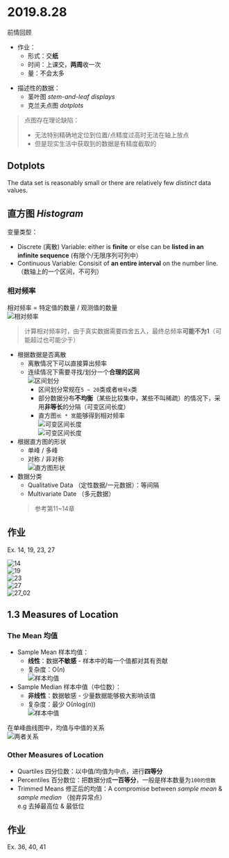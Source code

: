 # 2019.8.28

前情回顾

- 作业：
    - 形式：交**纸**
    - 时间：上课交，**两周**收一次
    - 量：不会太多

[//]: # (老师说他自己大学的时候能够熬夜到5、6点，7、8点起来之后继续去上学)
[//]: # (老师：如果身体不行的话，推荐你考个研，然后去找个事业单位的工作（比如说公务员）；精力不够，学历来凑)

- 描述性的数据：
    - 茎叶图 *stem-and-leaf displays*
    - 克兰夫点图 *dotplots*

> 点图存在理论缺陷：  
>    - 无法特别精确地定位到位置/点精度过高时无法在轴上放点
>    - 但是现实生活中获取到的数据是有精度截取的

## Dotplots

The data set is reasonably small or there are relatively few *distinct* data values. 

## 直方图 *Histogram*

变量类型：  
- Discrete (离散) Variable: either is **finite** or else can be **listed in an infinite sequence** (有限个/无限序列可列中）
- Continuous Variable: Consisit of **an entire interval** on the number line. （数轴上的一个区间，不可列）

### 相对频率

相对频率 = 特定值的数量 / 观测值的数量  
![相对频率](../../images/概统/2019.8.28/相对频率.jpg)  
> 计算相对频率时，由于真实数据需要四舍五入，最终总频率**可能不为1**（可能超过也可能少于）  

- 根据数据是否离散
    - 离散情况下可以直接算出频率
    - 连续情况下需要寻找/划分一个**合理的区间**  
    ![区间划分](../../images/概统/2019.8.28/区间划分.jpg)
        - 区间划分常规在`5 ~ 20`类或者`根号x`类
        - 部分数据分布**不均衡**（某些比较集中，某些不叫稀疏）的情况下，采用**非等长**的分隔（可变区间长度）
        - 直方图`长 * 宽`能够得到相对频率  
        ![可变区间长度](../../images/概统/2019.8.28/非等长.jpg)  
        ![可变区间长度](../../images/概统/2019.8.28/非等长01.jpg)
- 根据直方图的形状  
    - 单峰 / 多峰  
    - 对称 / 非对称  
![直方图形状](../../images/概统/2019.8.28/形状.jpg)
- 数据分类
    - Qualitative Data （定性数据/一元数据）：等间隔
    - Multivariate Date （多元数据）
    > 参考第11~14章

## 作业

Ex. 14, 19, 23, 27

![14](../../images/概统/2019.8.28/作业0114.jpg)  
![19](../../images/概统/2019.8.28/作业0119.jpg)  
![23](../../images/概统/2019.8.28/作业0123.jpg)  
![27](../../images/概统/2019.8.28/作业0127_01.jpg)  
![27_02](../../images/概统/2019.8.28/作业0127_02.jpg)  

## 1.3 Measures of Location

### The Mean 均值

- Sample Mean 样本均值：  
    - **线性**：数据**不敏感** - 样本中的每一个值都对其有贡献  
    - 复杂度：O(*n*)  
![样本均值](../../images/概统/2019.8.28/sampleMean.jpg)
- Sample Median 样本中值（中位数）：  
    - **非线性**：数据敏感 - 少量数据能够极大影响该值  
    - 复杂度：最少 O(*n*log(*n*))   
![样本中值](../../images/概统/2019.8.28/sampleMedian.jpg)

在单峰曲线图中，均值与中值的关系  
![两者关系](../../images/概统/2019.8.28/均值与中值的关系.jpg)

### Other Measures of Location

- Quartiles 四分位数：以中值/均值为中点，进行**四等分**  
- Percentiles  百分数位：把数据分成**一百等分**，一般是样本数量为`100的倍数`
- Trimmed Means 修正后的均值：A compromise between *sample mean* & *sample median* （抛弃异常点）  
  e.g 去掉最高位 & 最低位

## 作业

Ex. 36, 40, 41

[//]: # (老师：我在中大读大一的时候，体育分别选了：篮球、足球、棒球；棒球选了一年，分数还很低。。。)
[//]: # (老师口癖：会在说完话之后加个“对”)